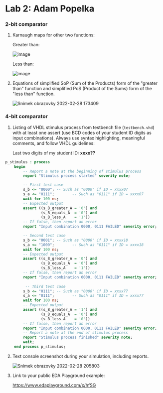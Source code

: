 # Lab 2: Adam Popelka

### 2-bit comparator

1. Karnaugh maps for other two functions:

   Greater than:

   ![image](https://user-images.githubusercontent.com/99763701/156052054-47a43ff8-9ce3-46ae-9037-17f47c1a268f.png)

   Less than:

   ![image](https://user-images.githubusercontent.com/99763701/156052224-634d1e9f-29a3-4e71-b7f9-08690ad06e26.png)


2. Equations of simplified SoP (Sum of the Products) form of the "greater than" function and simplified PoS (Product of the Sums) form of the "less than" function.

   ![Snímek obrazovky 2022-02-28 173409](https://user-images.githubusercontent.com/99763701/156021295-df1362c6-b701-4601-909b-28a48f867830.png)


### 4-bit comparator

1. Listing of VHDL stimulus process from testbench file (`testbench.vhd`) with at least one assert (use BCD codes of your student ID digits as input combinations). Always use syntax highlighting, meaningful comments, and follow VHDL guidelines:

   Last two digits of my student ID: **xxxx??**

```vhdl
p_stimulus : process
    begin
        -- Report a note at the beginning of stimulus process
        report "Stimulus process started" severity note;

        -- First test case
        s_b <= "0000"; -- Such as "0000" if ID = xxxx07
        s_a <= "0111";        -- Such as "0111" if ID = xxxx07
        wait for 100 ns;
        -- Expected output
        assert ((s_B_greater_A = '0') and
                (s_B_equals_A  = '0') and
                (s_B_less_A    = '1'))
        -- If false, then report an error
        report "Input combination 0000, 0111 FAILED" severity error;

 		-- Second test case
        s_b <= "0001"; -- Such as "0000" if ID = xxxx18
        s_a <= "1000";        -- Such as "0111" if ID = xxxx18
        wait for 100 ns;
        -- Expected output
        assert ((s_B_greater_A = '0') and
                (s_B_equals_A  = '0') and
                (s_B_less_A    = '1'))
        -- If false, then report an error
        report "Input combination 0000, 0111 FAILED" severity error;
        
         -- Third test case
        s_b <= "0111"; -- Such as "0000" if ID = xxxx77
        s_a <= "0111";        -- Such as "0111" if ID = xxxx77
        wait for 100 ns;
        -- Expected output
        assert ((s_B_greater_A = '1') and
                (s_B_equals_A  = '0') and
                (s_B_less_A    = '0'))
        -- If false, then report an error
        report "Input combination 0000, 0111 FAILED" severity error;
        -- Report a note at the end of stimulus process
        report "Stimulus process finished" severity note;
        wait;
    end process p_stimulus;

```

2. Text console screenshot during your simulation, including reports.

   ![Snímek obrazovky 2022-02-28 205803](https://user-images.githubusercontent.com/99763701/156050220-65616982-a37e-49a6-83cd-00f0f2e8a6ec.png)

3. Link to your public EDA Playground example:

   https://www.edaplayground.com/x/hfSG
